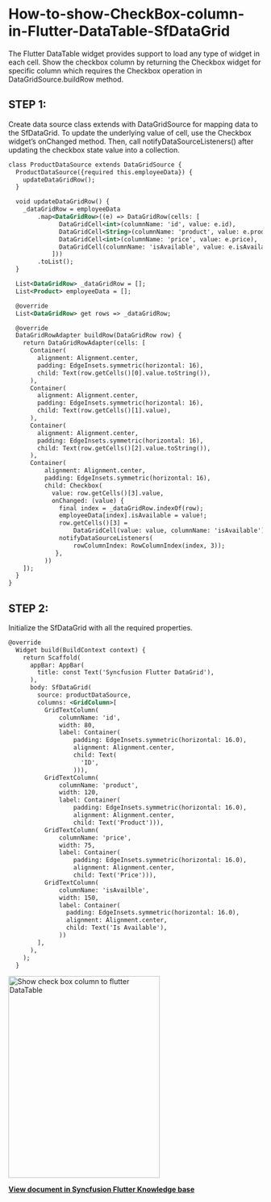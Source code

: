# How-to-show-CheckBox-column-in-Flutter-DataTable-SfDataGrid

The Flutter DataTable widget provides support to load any type of widget in each cell. Show the checkbox column by returning the Checkbox widget for specific column which requires the Checkbox operation in DataGridSource.buildRow method.

## STEP 1: 

Create data source class extends with DataGridSource for mapping data to the SfDataGrid.  To update the underlying value of cell, use the Checkbox widget’s onChanged method. Then, call notifyDataSourceListeners() after updating the checkbox state value into a collection.

```xml
class ProductDataSource extends DataGridSource {
  ProductDataSource({required this.employeeData}) {
    updateDataGridRow();
  }

  void updateDataGridRow() {
    _dataGridRow = employeeData
        .map<DataGridRow>((e) => DataGridRow(cells: [
              DataGridCell<int>(columnName: 'id', value: e.id),
              DataGridCell<String>(columnName: 'product', value: e.product),
              DataGridCell<int>(columnName: 'price', value: e.price),
              DataGridCell(columnName: 'isAvailable', value: e.isAvailable)
            ]))
        .toList();
  }

  List<DataGridRow> _dataGridRow = [];
  List<Product> employeeData = [];

  @override
  List<DataGridRow> get rows => _dataGridRow;

  @override
  DataGridRowAdapter buildRow(DataGridRow row) {
    return DataGridRowAdapter(cells: [
      Container(
        alignment: Alignment.center,
        padding: EdgeInsets.symmetric(horizontal: 16),
        child: Text(row.getCells()[0].value.toString()),
      ),
      Container(
        alignment: Alignment.center,
        padding: EdgeInsets.symmetric(horizontal: 16),
        child: Text(row.getCells()[1].value),
      ),
      Container(
        alignment: Alignment.center,
        padding: EdgeInsets.symmetric(horizontal: 16),
        child: Text(row.getCells()[2].value.toString()),
      ),
      Container(
          alignment: Alignment.center,
          padding: EdgeInsets.symmetric(horizontal: 16),
          child: Checkbox(
            value: row.getCells()[3].value,
            onChanged: (value) {
              final index = _dataGridRow.indexOf(row);
              employeeData[index].isAvailable = value!;
              row.getCells()[3] =
                  DataGridCell(value: value, columnName: 'isAvailable');
              notifyDataSourceListeners(
                  rowColumnIndex: RowColumnIndex(index, 3));
             },
          ))
    ]);
  }
}
```

## STEP 2: 

Initialize the SfDataGrid with all the required properties.

```xml
@override
  Widget build(BuildContext context) {
    return Scaffold(
      appBar: AppBar(
        title: const Text('Syncfusion Flutter DataGrid'),
      ),
      body: SfDataGrid(
        source: productDataSource,
        columns: <GridColumn>[
          GridTextColumn(
              columnName: 'id',
              width: 80,
              label: Container(
                  padding: EdgeInsets.symmetric(horizontal: 16.0),
                  alignment: Alignment.center,
                  child: Text(
                    'ID',
                  ))),
          GridTextColumn(
              columnName: 'product',
              width: 120,
              label: Container(
                  padding: EdgeInsets.symmetric(horizontal: 16.0),
                  alignment: Alignment.center,
                  child: Text('Product'))),
          GridTextColumn(
              columnName: 'price',
              width: 75,
              label: Container(
                  padding: EdgeInsets.symmetric(horizontal: 16.0),
                  alignment: Alignment.center,
                  child: Text('Price'))),
          GridTextColumn(
              columnName: 'isAvailble',
              width: 150,
              label: Container(
                padding: EdgeInsets.symmetric(horizontal: 16.0),
                alignment: Alignment.center,
                child: Text('Is Available'),
              ))
        ],
      ),
    );
  }
```

<img alt="Show check box column to flutter DataTable "  src="https://www.syncfusion.com/uploads/user/kb/flut/flut-4715/flut-4715_img1.png" width="300" height="400" />
 
**[View document in Syncfusion Flutter Knowledge base](https://www.syncfusion.com/kb/12636/how-to-show-checkbox-column-in-flutter-datatable-sfdatagrid)**